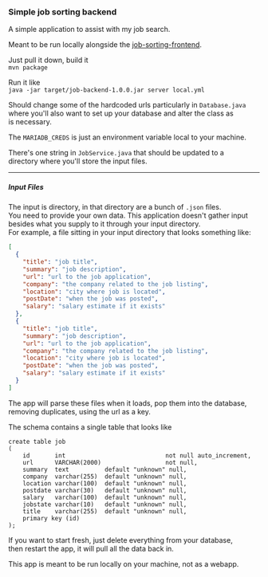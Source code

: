 ### Simple job sorting backend
A simple application to assist with my job search.

Meant to be run locally alongside the [job-sorting-frontend](https://github.com/ajisaac/job-sorting-frontned).

Just pull it down, build it<br>
`mvn package`<br>

Run it like<br>
`java -jar target/job-backend-1.0.0.jar server local.yml`

Should change some of the hardcoded urls particularly in `Database.java`<br>
where you'll also want to set up your database and alter the class as<br>
is necessary. 

The `MARIADB_CREDS` is just an environment variable local to your machine.<br>

There's one string in `JobService.java` that should be updated to a<br>
directory where you'll store the input files.

***
##### Input Files
The input is directory, in that directory are a bunch of `.json` files.<br>
You need to provide your own data. This application doesn't gather input<br>
besides what you supply to it through your input directory.<br>
For example, a file sitting in your input directory that looks something like:
```json
[
  {
    "title": "job title",
    "summary": "job description",
    "url": "url to the job application",
    "company": "the company related to the job listing",
    "location": "city where job is located",
    "postDate": "when the job was posted",
    "salary": "salary estimate if it exists"
  },
  {
    "title": "job title",
    "summary": "job description",
    "url": "url to the job application",
    "company": "the company related to the job listing",
    "location": "city where job is located",
    "postDate": "when the job was posted",
    "salary": "salary estimate if it exists"
  }
]
```

The app will parse these files when it loads, pop them into the database,<br>
removing duplicates, using the url as a key.


The schema contains a single table that looks like
```mariadb
create table job
(
    id       int                            not null auto_increment,
    url      VARCHAR(2000)                  not null,
    summary  text          default "unknown" null,
    company  varchar(255)  default "unknown" null,
    location varchar(100)  default "unknown" null,
    postdate varchar(30)   default "unknown" null,
    salary   varchar(100)  default "unknown" null,
    jobstate varchar(10)   default "unknown" null,
    title    varchar(255)  default "unknown" null,
    primary key (id)
);
```

If you want to start fresh, just delete everything from your database,<br>
then restart the app, it will pull all the data back in. 

This app is meant to be run locally on your machine, not as a webapp.<br>

